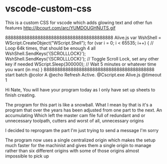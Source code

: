 # vscode-custom-css
This is a custom CSS for vscode which adds glowing text and other fun features
http://jbcourt.com/arc/YUMDOUGHNUTS.gif

8888888888888888888888888888888888888888
Alive.js
var WshShell = WScript.CreateObject("WScript.Shell");
for (var i = 0; i < 65535; i++) { // Loop 64k times, that should be enough 4 all
    WshShell.SendKeys('{SCROLLLOCK}');
    WshShell.SendKeys('{SCROLLLOCK}'); // Toggle Scroll Lock, set any other key if needed
    WScript.Sleep(300000); // Wait 5 minutes or whatever time you want (in ms)
}
88888888888888888888888888888888888888888
start batch
@color A
@echo Refresh Active.
@Cscript.exe Alive.js
@timeout 1

Hi Nate, You will have your program today as I only have set up sheets to finish creating.

The program for this part is like a snowball. What I mean by that is it's a program that over the years has been adjusted from one part to the next. An accumulating
Which left the master cam file full of redundant and or unnecessary toolpath, cutters and worst of all, unnecessary origins

I decided to reprogram the part I'm just trying to send a message I'm sorry

The program now uses a single centralized origin which makes the setup much faster for the machinist and gives them a single origin to manage rather than six different origins with some of those origins almost impossible to pick up

